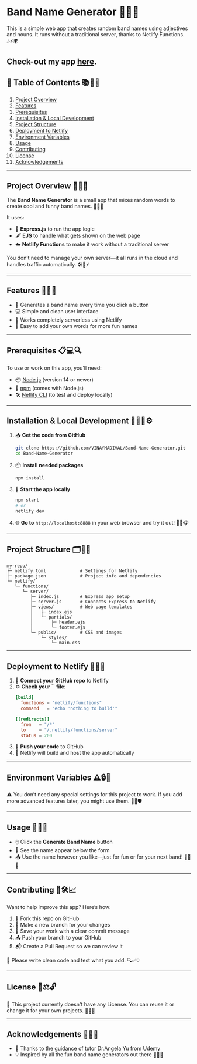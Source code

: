 # Band Name Generator 🎸🎤✨

This is a simple web app that creates random band names using adjectives and nouns. It runs without a traditional server, thanks to Netlify Functions. 🎶⚡🌍

Check-out my app [here](https://bandnamestudio.netlify.app/).
---

## 📖 Table of Contents 📚🧭📌

1. [Project Overview](#project-overview)
2. [Features](#features)
3. [Prerequisites](#prerequisites)
4. [Installation & Local Development](#installation--local-development)
5. [Project Structure](#project-structure)
6. [Deployment to Netlify](#deployment-to-netlify)
7. [Environment Variables](#environment-variables)
8. [Usage](#usage)
9. [Contributing](#contributing)
10. [License](#license)
11. [Acknowledgements](#acknowledgements)

---

## Project Overview 🎯📄💡

The **Band Name Generator** is a small app that mixes random words to create cool and funny band names. 🎵🎲✨

It uses:

- 🚀 **Express.js** to run the app logic
- 🖋️ **EJS** to handle what gets shown on the web page
- ☁️ **Netlify Functions** to make it work without a traditional server

You don’t need to manage your own server—it all runs in the cloud and handles traffic automatically. 🛠️🔄⚡

---

## Features 🧰🌟🔧

- 🎲 Generates a band name every time you click a button
- 💻 Simple and clean user interface
- 🔌 Works completely serverless using Netlify
- 🧩 Easy to add your own words for more fun names

---

## Prerequisites 📋💻🔍

To use or work on this app, you’ll need:

- 📦 [Node.js](https://nodejs.org/) (version 14 or newer)
- 🧰 [npm](https://www.npmjs.com/) (comes with Node.js)
- 🛠️ [Netlify CLI](https://docs.netlify.com/cli/get-started/) (to test and deploy locally)

---

## Installation & Local Development 🧑‍💻📂⚙️

1. 📥 **Get the code from GitHub**

   ```bash
   git clone https://github.com/VINAYMADIVAL/Band-Name-Generator.git
   cd Band-Name-Generator
   ```

2. 📦 **Install needed packages**

   ```bash
   npm install
   ```

3. 🧪 **Start the app locally**

   ```bash
   npm start
   # or
   netlify dev
   ```

4. 🌐 **Go to** `http://localhost:8888` in your web browser and try it out! 🎉🔁🎧

---

## Project Structure 🗂️📁🧱

```
my-repo/
├─ netlify.toml             # Settings for Netlify
├─ package.json             # Project info and dependencies
└─ netlify/
   └─ functions/
      └─ server/
         ├─ index.js        # Express app setup
         ├─ server.js       # Connects Express to Netlify
         ├─ views/          # Web page templates
         │   ├─ index.ejs
         │   └─ partials/
         │       ├─ header.ejs
         │       └─ footer.ejs
         └─ public/         # CSS and images
             └─ styles/
                 └─ main.css
```

---

## Deployment to Netlify 🚀🔧🌐

1. 🔗 **Connect your GitHub repo** to Netlify
2. ⚙️ **Check your **``** file**:
   ```toml
   [build]
     functions = "netlify/functions"
     command   = "echo 'nothing to build'"

   [[redirects]]
     from   = "/*"
     to     = "/.netlify/functions/server"
     status = 200
   ```
3. 🚀 **Push your code** to GitHub
4. 🔄 Netlify will build and host the app automatically

---

## Environment Variables ⚠️🔒🧬

⚠️ You don’t need any special settings for this project to work. If you add more advanced features later, you might use them. 🔐📄🛡️

---

## Usage 🧪📲🎶

- 🖱️ Click the **Generate Band Name** button
- 📢 See the name appear below the form
- 📤 Use the name however you like—just for fun or for your next band! 🕺🎸📯

---

## Contributing 🤝🛠️📈

Want to help improve this app? Here’s how:

1. 🍴 Fork this repo on GitHub
2. 🌿 Make a new branch for your changes
3. 💾 Save your work with a clear commit message
4. 📤 Push your branch to your GitHub
5. 📬 Create a Pull Request so we can review it

📌 Please write clean code and test what you add. 🔍✅💡

---

## License 📄⚖️🔓

📄 This project currently doesn't have any License. You can reuse it or change it for your own projects. 📘🔏✅

---

## Acknowledgements 🙏🎉👏

- 🙏 Thanks to the guidance of tutor Dr.Angela Yu from Udemy
- 💡 Inspired by all the fun band name generators out there 🎼💭💫

